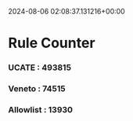 2024-08-06 02:08:37.131216+00:00
# Rule Counter 
 ### UCATE : 493815

 ### Veneto : 74515

 ### Allowlist : 13930
